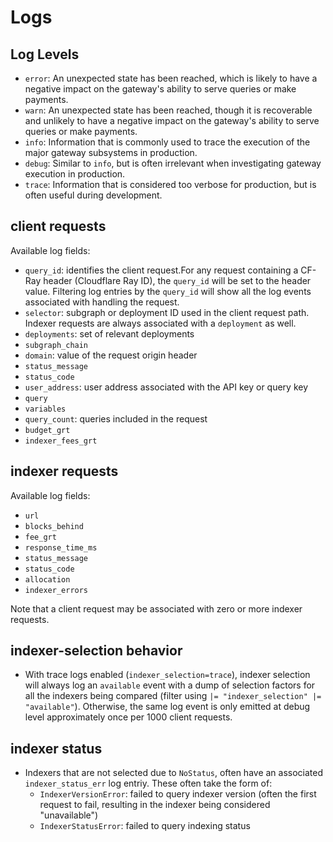 # Logs

## Log Levels

- `error`: An unexpected state has been reached, which is likely to have a negative impact on the gateway's ability to serve queries or make payments.
- `warn`: An unexpected state has been reached, though it is recoverable and unlikely to have a negative impact on the gateway's ability to serve queries or make payments.
- `info`: Information that is commonly used to trace the execution of the major gateway subsystems in production.
- `debug`: Similar to `info`, but is often irrelevant when investigating gateway execution in production.
- `trace`: Information that is considered too verbose for production, but is often useful during development.

## client requests

Available log fields:
- `query_id`: identifies the client request.For any request containing a CF-Ray header (Cloudflare Ray ID), the `query_id` will be set to the header value. Filtering log entries by the `query_id` will show all the log events associated with handling the request.
- `selector`: subgraph or deployment ID used in the client request path. Indexer requests are always associated with a `deployment` as well.
- `deployments`: set of relevant deployments
- `subgraph_chain`
- `domain`: value of the request origin header
- `status_message`
- `status_code`
- `user_address`: user address associated with the API key or query key
- `query`
- `variables`
- `query_count`: queries included in the request
- `budget_grt`
- `indexer_fees_grt`

## indexer requests

Available log fields:
- `url`
- `blocks_behind`
- `fee_grt`
- `response_time_ms`
- `status_message`
- `status_code`
- `allocation`
- `indexer_errors`

Note that a client request may be associated with zero or more indexer requests.

## indexer-selection behavior

- With trace logs enabled (`indexer_selection=trace`), indexer selection will always log an `available` event with a dump of selection factors for all the indexers being compared (filter using `|= "indexer_selection" |= "available"`). Otherwise, the same log event is only emitted at debug level approximately once per 1000 client requests.

## indexer status

- Indexers that are not selected due to `NoStatus`, often have an associated `indexer_status_err` log entriy. These often take the form of:
  - `IndexerVersionError`: failed to query indexer version (often the first request to fail, resulting in the indexer being considered "unavailable")
  - `IndexerStatusError`: failed to query indexing status
